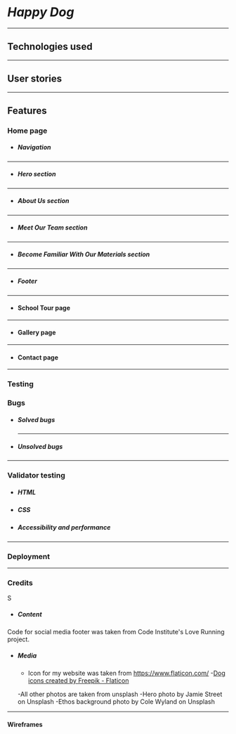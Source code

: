# _Happy Dog_

---



## Technologies used



---

## User stories


---

## Features

### Home page

- ##### Navigation



---

- ##### Hero section


---

- ##### About Us section

---

- ##### Meet Our Team section


---

- ##### Become Familiar With Our Materials section

---

- ##### Footer

---

- #### School Tour page


---

- #### Gallery page


---

- #### Contact page


---

### Testing


### Bugs

- ##### Solved bugs

  ***
- ##### Unsolved bugs

---

### Validator testing

- ##### HTML
  
- ##### CSS
  
- ##### Accessibility and performance
  

---

### Deployment


---

### Credits
S
- ##### Content
Code for social media footer was taken from Code Institute's Love Running project. 
 
 
 
- ##### Media
  - Icon for my website was taken from https://www.flaticon.com/
    -<a href="https://www.flaticon.com/free-icons/dog" title="dog icons">Dog icons created by Freepik - Flaticon</a>

  -All other photos are taken from unsplash
    -Hero photo by Jamie Street on Unsplash
    -Ethos background photo by Cole Wyland on Unsplash

  

---

#### Wireframes
